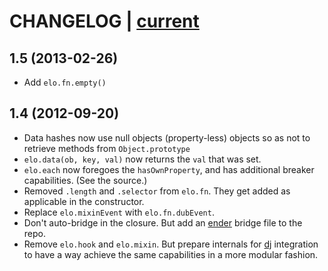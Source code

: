 # CHANGELOG | [current](https://github.com/ryanve/elo/blob/master/elo.js)

## 1.5 (2013-02-26)
- Add `elo.fn.empty()`

## 1.4 (2012-09-20)
- Data hashes now use null objects (property-less) objects so as not to retrieve methods from `Object.prototype`
- `elo.data(ob, key, val)` now returns the `val` that was set.
- `elo.each` now foregoes the `hasOwnProperty`, and has additional breaker capabilities. (See the source.)
- Removed `.length` and `.selector` from `elo.fn`. They get added as applicable in the constructor.
- Replace `elo.mixinEvent` with `elo.fn.dubEvent`.
- Don't auto-bridge in the closure. But add an [ender](http://ender.no.de) bridge file to the repo.
- Remove `elo.hook` and `elo.mixin`. But prepare internals for [dj](http://github.com/ryanve/dj) integration to have a way achieve the same capabilities in a more modular fashion.
